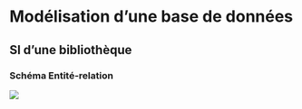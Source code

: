# Modélisation d’une base de données

## SI d’une bibliothèque

### Schéma Entité-relation

![](https://docs.google.com/drawings/d/e/2PACX-1vRaIDm1E6ZaQSMZlO3gJi9nOwqW4i4jATZOEDhFtNVo6KQd_G136O5m0bJayjm2qLpuINpH_9QEVcEW/pub?w=960&h=720)

